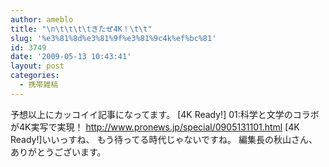 ```yaml
---
author: ameblo
title: "\n\t\t\t\tきたぜ4K！\t\t"
slug: '%e3%81%8d%e3%81%9f%e3%81%9c4k%ef%bc%81'
id: 3749
date: '2009-05-13 10:43:41'
layout: post
categories:
  - 携帯雑稿
---
```


予想以上にカッコイイ記事になってます。 [4K Ready!] 01:科学と文学のコラボが4K実写で実現！ http://www.pronews.jp/special/0905131101.html [4K Ready!]いいっすね、 もう待ってる時代じゃないですね。 編集長の秋山さん、ありがとうございます。